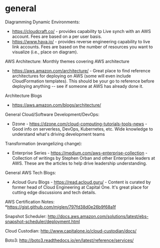# general
Diagramming Dynamic Environments:
* https://cloudcraft.co/ - provides capability tp Live synch with an AWS account.  Fees are based on a per user basis.
* https://www.hava.io/ - provides reverse engineering capability to live link accounts.  Fees are based on the number of resources you want to visualize (i.e., place on diagram).

AWS Architecture:
Monthly themes covering AWS architecture
* https://aws.amazon.com/architecture/ - Great place to find reference architectures for deploying on AWS (some will even include CloudFormation templates). This should be your go to reference before deploying anything -- see if someone at AWS has already done it.

Architecture Blogs
* https://aws.amazon.com/blogs/architecture/

General Cloud/Software Development/DevOps:
* Dzone - https://dzone.com/cloud-computing-tutorials-tools-news - Good info on serverless, DevOps, Kubernetes, etc. Wide knowledge to understand what's driving development teams

Transformation (evangelizing change):
* Enterprise Series - https://medium.com/aws-enterprise-collection - Collection of writings by Stephen Orban and other Enterprise leaders at AWS. These are the articles to help drive leadership understanding.

General AWS Tech Blogs:
* Acloud Guru Blogs - https://read.acloud.guru/ - Content is curated by former head of Cloud Engineering at Capital One. It's great place for cutting edge discussions and tech details.

AWS Certification Notes:
*https://gist.github.com/miglen/797fd38d0e26b9f68a1f

Snapshot Scheduler: http://docs.aws.amazon.com/solutions/latest/ebs-snapshot-scheduler/deployment.html

Cloud Custodian: http://www.capitalone.io/cloud-custodian/docs/

Boto3: http://boto3.readthedocs.io/en/latest/reference/services/
